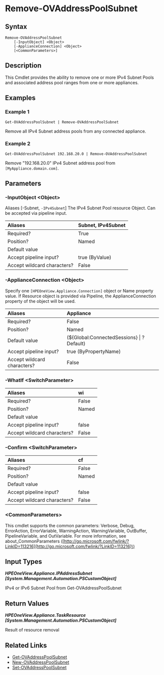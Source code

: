 ﻿---
description: Delete an IPv4 Subnet Pool from an appliance.
---

# Remove-OVAddressPoolSubnet

## Syntax

```text
Remove-OVAddressPoolSubnet
    [-InputObject] <Object>
    [-ApplianceConnection] <Object>
    [<CommonParameters>]
```

## Description

This Cmdlet provides the ability to remove one or more IPv4 Subnet Pools and associated address pool ranges from one or more appliances.

## Examples

###  Example 1 

```text
Get-OVAddressPoolSubnet | Remove-OVAddressPoolSubnet
```

Remove all IPv4 Subnet address pools from any connected appliance.

###  Example 2 

```text
Get-OVAddressPoolSubnet 192.168.20.0 | Remove-OVAddressPoolSubnet
```

Remove "192.168.20.0" IPv4 Subnet address pool from `[MyAppliance.domain.com]`.

## Parameters

### -InputObject &lt;Object&gt;

Aliases [-Subnet, `-IPv4Subnet`]
The IPv4 Subnet Pool resource Object.  Can be accepted via pipeline input.

| Aliases | Subnet, IPv4Subnet |
| :--- | :--- |
| Required? | True |
| Position? | Named |
| Default value |  |
| Accept pipeline input? | true (ByValue) |
| Accept wildcard characters? | False |

### -ApplianceConnection &lt;Object&gt;

Specify one `[HPEOneView.Appliance.Connection]` object or Name property value. If Resource object is provided via Pipeline, the ApplianceConnection property of the object will be used.

| Aliases | Appliance |
| :--- | :--- |
| Required? | False |
| Position? | Named |
| Default value | (${Global:ConnectedSessions} &vert; ? Default) |
| Accept pipeline input? | true (ByPropertyName) |
| Accept wildcard characters? | False |

### -WhatIf &lt;SwitchParameter&gt;



| Aliases | wi |
| :--- | :--- |
| Required? | False |
| Position? | Named |
| Default value |  |
| Accept pipeline input? | false |
| Accept wildcard characters? | False |

### -Confirm &lt;SwitchParameter&gt;



| Aliases | cf |
| :--- | :--- |
| Required? | False |
| Position? | Named |
| Default value |  |
| Accept pipeline input? | false |
| Accept wildcard characters? | False |

### &lt;CommonParameters&gt;

This cmdlet supports the common parameters: Verbose, Debug, ErrorAction, ErrorVariable, WarningAction, WarningVariable, OutBuffer, PipelineVariable, and OutVariable. For more information, see about\_CommonParameters \([http://go.microsoft.com/fwlink/?LinkID=113216](http://go.microsoft.com/fwlink/?LinkID=113216)\)

## Input Types

_**HPEOneView.Appliance.IPAddressSubnet [System.Management.Automation.PSCustomObject]**_

IPv4 or IPv6 Subnet Pool from Get-OVAddressPoolSubnet

## Return Values

_**HPEOneView.Appliance.TaskResource [System.Management.Automation.PSCustomObject]**_

Result of resource removal

## Related Links

* [Get-OVAddressPoolSubnet](get-ovaddresspoolsubnet.md)
* [New-OVAddressPoolSubnet](new-ovaddresspoolsubnet.md)
* [Set-OVAddressPoolSubnet](set-ovaddresspoolsubnet.md)
